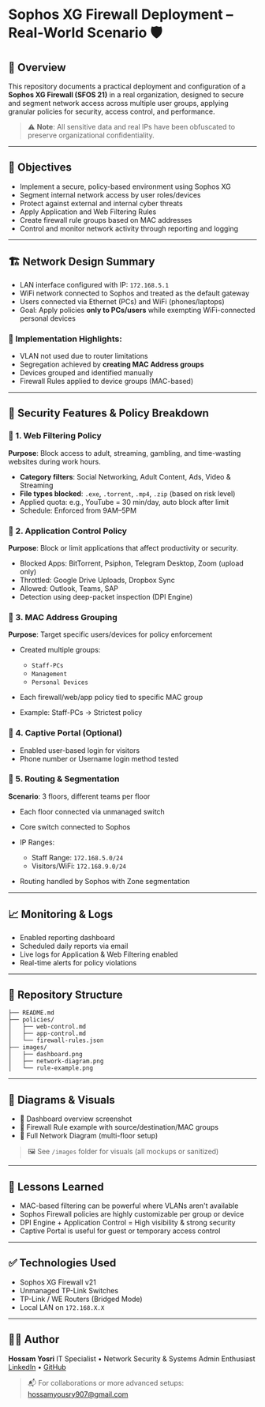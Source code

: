 # Sophos XG Firewall Deployment – Real-World Scenario 🛡️

## 📌 Overview

This repository documents a practical deployment and configuration of a **Sophos XG Firewall (SFOS 21)** in a real organization, designed to secure and segment network access across multiple user groups, applying granular policies for security, access control, and performance.

> ⚠️ **Note**: All sensitive data and real IPs have been obfuscated to preserve organizational confidentiality.

---

## 🧠 Objectives

* Implement a secure, policy-based environment using Sophos XG
* Segment internal network access by user roles/devices
* Protect against external and internal cyber threats
* Apply Application and Web Filtering Rules
* Create firewall rule groups based on MAC addresses
* Control and monitor network activity through reporting and logging

---

## 🏗️ Network Design Summary

* LAN interface configured with IP: `172.168.5.1`
* WiFi network connected to Sophos and treated as the default gateway
* Users connected via Ethernet (PCs) and WiFi (phones/laptops)
* Goal: Apply policies **only to PCs/users** while exempting WiFi-connected personal devices

### 🧱 Implementation Highlights:

* VLAN not used due to router limitations
* Segregation achieved by **creating MAC Address groups**
* Devices grouped and identified manually
* Firewall Rules applied to device groups (MAC-based)

---

## 🔐 Security Features & Policy Breakdown

### 🔹 1. Web Filtering Policy

**Purpose**: Block access to adult, streaming, gambling, and time-wasting websites during work hours.

* **Category filters**: Social Networking, Adult Content, Ads, Video & Streaming
* **File types blocked**: `.exe`, `.torrent`, `.mp4`, `.zip` (based on risk level)
* Applied quota: e.g., YouTube = 30 min/day, auto block after limit
* Schedule: Enforced from 9AM–5PM

### 🔹 2. Application Control Policy

**Purpose**: Block or limit applications that affect productivity or security.

* Blocked Apps: BitTorrent, Psiphon, Telegram Desktop, Zoom (upload only)
* Throttled: Google Drive Uploads, Dropbox Sync
* Allowed: Outlook, Teams, SAP
* Detection using deep-packet inspection (DPI Engine)

### 🔹 3. MAC Address Grouping

**Purpose**: Target specific users/devices for policy enforcement

* Created multiple groups:

  * `Staff-PCs`
  * `Management`
  * `Personal Devices`
* Each firewall/web/app policy tied to specific MAC group
* Example: Staff-PCs → Strictest policy

### 🔹 4. Captive Portal (Optional)

* Enabled user-based login for visitors
* Phone number or Username login method tested

### 🔹 5. Routing & Segmentation

**Scenario**: 3 floors, different teams per floor

* Each floor connected via unmanaged switch
* Core switch connected to Sophos
* IP Ranges:

  * Staff Range: `172.168.5.0/24`
  * Visitors/WiFi: `172.168.9.0/24`
* Routing handled by Sophos with Zone segmentation

---

## 📈 Monitoring & Logs

* Enabled reporting dashboard
* Scheduled daily reports via email
* Live logs for Application & Web Filtering enabled
* Real-time alerts for policy violations

---

## 📁 Repository Structure

```
├── README.md
├── policies/
│   ├── web-control.md
│   ├── app-control.md
│   └── firewall-rules.json
├── images/
│   ├── dashboard.png
│   ├── network-diagram.png
│   └── rule-example.png
```

---

## 📸 Diagrams & Visuals

* 🔹 Dashboard overview screenshot
* 🔹 Firewall Rule example with source/destination/MAC groups
* 🔹 Full Network Diagram (multi-floor setup)

> 🖼️ See `/images` folder for visuals (all mockups or sanitized)

---

## 🧠 Lessons Learned

* MAC-based filtering can be powerful where VLANs aren't available
* Sophos Firewall policies are highly customizable per group or device
* DPI Engine + Application Control = High visibility & strong security
* Captive Portal is useful for guest or temporary access control

---

## ✅ Technologies Used

* Sophos XG Firewall v21
* Unmanaged TP-Link Switches
* TP-Link / WE Routers (Bridged Mode)
* Local LAN on `172.168.X.X`

---

## 🧑‍💻 Author

**Hossam Yosri**
IT Specialist • Network Security & Systems Admin Enthusiast
[LinkedIn](https://www.linkedin.com/in/hossamyosri) • [GitHub](https://github.com/hossamyosri)

> 📬 For collaborations or more advanced setups: [hossamyousry907@gmail.com](mailto:hossamyousry907@gmail.com)
